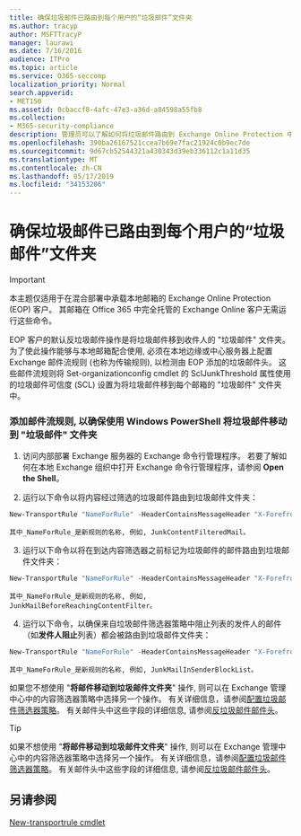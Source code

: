```yaml
---
title: 确保垃圾邮件已路由到每个用户的“垃圾邮件”文件夹
ms.author: tracyp
author: MSFTTracyP
manager: laurawi
ms.date: 7/16/2016
audience: ITPro
ms.topic: article
ms.service: O365-seccomp
localization_priority: Normal
search.appverid:
- MET150
ms.assetid: 0cbaccf8-4afc-47e3-a36d-a84598a55fb8
ms.collection:
- M365-security-compliance
description: 管理员可以了解如何将垃圾邮件路由到 Exchange Online Protection 中的用户垃圾邮件文件夹。
ms.openlocfilehash: 390ba26167521ccea7b69e7fac21924c0b9ec7de
ms.sourcegitcommit: 9d67cb52544321a430343d39eb336112c1a11d35
ms.translationtype: MT
ms.contentlocale: zh-CN
ms.lasthandoff: 05/17/2019
ms.locfileid: "34153206"
---
```

# <a name="ensure-that-spam-is-routed-to-each-users-junk-email-folder"></a>确保垃圾邮件已路由到每个用户的“垃圾邮件”文件夹

> [!IMPORTANT]
> 本主题仅适用于在混合部署中承载本地邮箱的 Exchange Online Protection (EOP) 客户。 其邮箱在 Office 365 中完全托管的 Exchange Online 客户无需运行这些命令。 
  
EOP 客户的默认反垃圾邮件操作是将垃圾邮件移到收件人的 "垃圾邮件" 文件夹。 为了使此操作能够与本地邮箱配合使用, 必须在本地边缘或中心服务器上配置 Exchange 邮件流规则 (也称为传输规则), 以检测由 EOP 添加的垃圾邮件头。 这些邮件流规则将 Set-organizationconfig cmdlet 的 SclJunkThreshold 属性使用的垃圾邮件可信度 (SCL) 设置为将垃圾邮件移到每个邮箱的 "垃圾邮件" 文件夹中。 
  
### <a name="to-add-mail-flow-rules-to-ensure-spam-is-moved-to-the-junk-email-folder-by-using-windows-powershell"></a>添加邮件流规则, 以确保使用 Windows PowerShell 将垃圾邮件移动到 "垃圾邮件" 文件夹

1. 访问内部部署 Exchange 服务器的 Exchange 命令行管理程序。 若要了解如何在本地 Exchange 组织中打开 Exchange 命令行管理程序，请参阅 **Open the Shell**。
    
2. 运行以下命令以将内容经过筛选的垃圾邮件路由到垃圾邮件文件夹：
    
  ```Powershell
  New-TransportRule "NameForRule" -HeaderContainsMessageHeader "X-Forefront-Antispam-Report" -HeaderContainsWords "SFV:SPM" -SetSCL 6
  ```

    其中_NameForRule_是新规则的名称, 例如, JunkContentFilteredMail。 
    
3. 运行以下命令以将在到达内容筛选器之前标记为垃圾邮件的邮件路由到垃圾邮件文件夹：
    
  ```Powershell
  New-TransportRule "NameForRule" -HeaderContainsMessageHeader "X-Forefront-Antispam-Report" -HeaderContainsWords "SFV:SKS" -SetSCL 6
  ```

    其中_NameForRule_是新规则的名称, 例如, JunkMailBeforeReachingContentFilter。 
    
4. 运行以下命令，以确保来自垃圾邮件筛选器策略中阻止列表的发件人的邮件（如**发件人阻止**列表）都会被路由到垃圾邮件文件夹： 
    
  ```Powershell
  New-TransportRule "NameForRule" -HeaderContainsMessageHeader "X-Forefront-Antispam-Report" -HeaderContainsWords "SFV:SKB" -SetSCL 6
  ```

    其中_NameForRule_是新规则的名称, 例如, JunkMailInSenderBlockList。 
    
如果您不想使用 "**将邮件移动到垃圾邮件文件夹**" 操作, 则可以在 Exchange 管理中心中的内容筛选器策略中选择另一个操作。 有关详细信息，请参阅[配置垃圾邮件筛选器策略](configure-your-spam-filter-policies.md)。 有关邮件头中这些字段的详细信息, 请参阅[反垃圾邮件邮件头](anti-spam-message-headers.md)。
  

> [!TIP]
> 如果不想使用 "**将邮件移动到垃圾邮件文件夹**" 操作, 则可以在 Exchange 管理中心中的内容筛选器策略中选择另一个操作。 有关详细信息，请参阅[配置垃圾邮件筛选器策略](configure-your-spam-filter-policies.md)。 有关邮件头中这些字段的详细信息, 请参阅[反垃圾邮件邮件头](anti-spam-message-headers.md)。
> 
## <a name="see-also"></a>另请参阅

[New-transportrule cmdlet](https://technet.microsoft.com/library/bb125138%28v=exchg.160%29.aspx)

